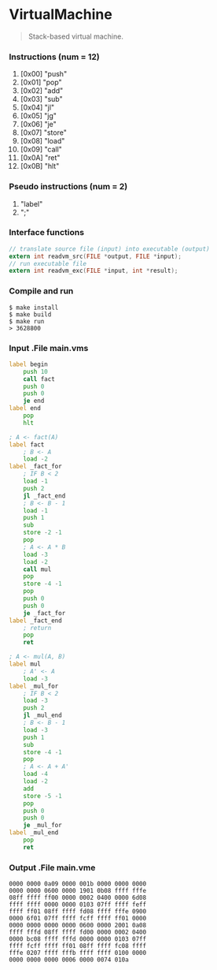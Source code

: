 # VirtualMachine
> Stack-based virtual machine.

### Instructions (num = 12)
1.  [0x00] "push"  
2.  [0x01] "pop"   
3.  [0x02] "add"   
4.  [0x03] "sub"   
5.  [0x04] "jl"    
6.  [0x05] "jg"    
7.  [0x06] "je"    
8.  [0x07] "store" 
9.  [0x08] "load"  
10. [0x09] "call"  
11. [0x0A] "ret"   
12. [0x0B] "hlt"   

### Pseudo instructions (num = 2)
1. "label"
2. ";"

### Interface functions
```c
// translate source file (input) into executable (output)
extern int readvm_src(FILE *output, FILE *input);
// run executable file
extern int readvm_exc(FILE *input, int *result);
```

### Compile and run
```
$ make install
$ make build
$ make run
> 3628800
```

### Input .File main.vms
```asm
label begin
    push 10
    call fact
    push 0
    push 0
    je end
label end
    pop
    hlt

; A <- fact(A)
label fact
    ; B <- A
    load -2
label _fact_for
    ; IF B < 2
    load -1
    push 2
    jl _fact_end
    ; B <- B - 1
    load -1
    push 1
    sub
    store -2 -1
    pop
    ; A <- A * B
    load -3
    load -2
    call mul
    pop
    store -4 -1
    pop
    push 0
    push 0
    je _fact_for
label _fact_end
    ; return
    pop
    ret

; A <- mul(A, B)
label mul
    ; A' <- A
    load -3
label _mul_for
    ; IF B < 2
    load -3
    push 2
    jl _mul_end
    ; B <- B - 1
    load -3
    push 1
    sub
    store -4 -1
    pop
    ; A <- A + A'
    load -4
    load -2
    add
    store -5 -1
    pop
    push 0
    push 0
    je _mul_for
label _mul_end
    pop
    ret
```

### Output .File main.vme
```
0000 0000 0a09 0000 001b 0000 0000 0000
0000 0000 0600 0000 1901 0b08 ffff fffe
08ff ffff ff00 0000 0002 0400 0000 6d08
ffff ffff 0000 0000 0103 07ff ffff feff
ffff ff01 08ff ffff fd08 ffff fffe 0900
0000 6f01 07ff ffff fcff ffff ff01 0000
0000 0000 0000 0000 0600 0000 2001 0a08
ffff fffd 08ff ffff fd00 0000 0002 0400
0000 bc08 ffff fffd 0000 0000 0103 07ff
ffff fcff ffff ff01 08ff ffff fc08 ffff
fffe 0207 ffff fffb ffff ffff 0100 0000
0000 0000 0000 0006 0000 0074 010a 
```
